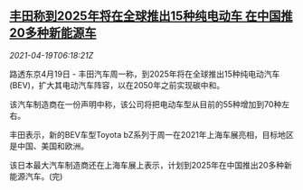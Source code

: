 <!--1618813863000-->
[丰田称到2025年将在全球推出15种纯电动车 在中国推20多种新能源车](https://cn.reuters.com/article/toyota-china-ev-global-0419-mon-idCNKBS2C60I4)
------

<div><i>2021-04-19T06:18:21Z</i></div><p>路透东京4月19日 - 丰田汽车周一称，到2025年将在全球推出15种纯电动汽车(BEV)，扩大其电动汽车阵容，以在2050年之前实现碳中和。</p><p>该汽车制造商在一份声明中称，该公司将把电动车型从目前的55种增加到70种左右。</p><p>丰田表示，新的BEV车型Toyota bZ系列于周一在2021年上海车展亮相，目标地区是中国、美国和欧洲。</p><p>该日本最大汽车制造商还在上海车展上表示，计划到2025年在中国推出20多种新能源汽车。(完)</p>
